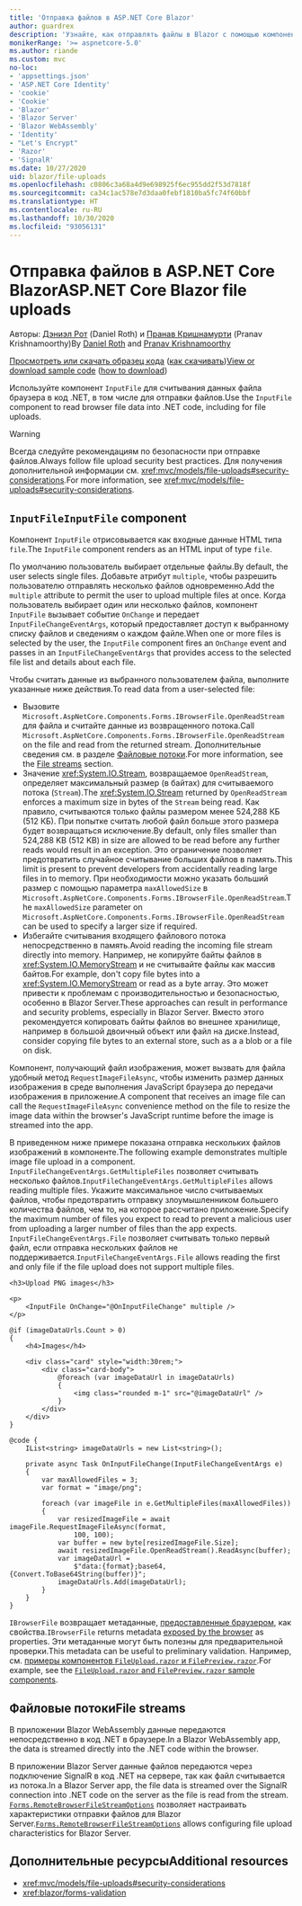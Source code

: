 ```yaml
---
title: 'Отправка файлов в ASP.NET Core Blazor'
author: guardrex
description: 'Узнайте, как отправлять файлы в Blazor с помощью компонента InputFile.'
monikerRange: '>= aspnetcore-5.0'
ms.author: riande
ms.custom: mvc
no-loc:
- 'appsettings.json'
- 'ASP.NET Core Identity'
- 'cookie'
- 'Cookie'
- 'Blazor'
- 'Blazor Server'
- 'Blazor WebAssembly'
- 'Identity'
- "Let's Encrypt"
- 'Razor'
- 'SignalR'
ms.date: 10/27/2020
uid: blazor/file-uploads
ms.openlocfilehash: c0806c3a68a4d9e698925f6ec955dd2f53d7818f
ms.sourcegitcommit: ca34c1ac578e7d3daa0febf1810ba5fc74f60bbf
ms.translationtype: HT
ms.contentlocale: ru-RU
ms.lasthandoff: 10/30/2020
ms.locfileid: "93056131"
---
```

# <a name="aspnet-core-no-locblazor-file-uploads"></a><span data-ttu-id="a44f5-103">Отправка файлов в ASP.NET Core Blazor</span><span class="sxs-lookup"><span data-stu-id="a44f5-103">ASP.NET Core Blazor file uploads</span></span>

<span data-ttu-id="a44f5-104">Авторы: [Дэниэл Рот](https://github.com/danroth27) (Daniel Roth) и [Пранав Кришнамурти](https://github.com/pranavkm) (Pranav Krishnamoorthy)</span><span class="sxs-lookup"><span data-stu-id="a44f5-104">By [Daniel Roth](https://github.com/danroth27) and [Pranav Krishnamoorthy](https://github.com/pranavkm)</span></span>

<span data-ttu-id="a44f5-105">[Просмотреть или скачать образец кода](https://github.com/dotnet/AspNetCore.Docs/tree/master/aspnetcore/blazor/file-uploads/samples/) ([как скачивать](xref:index#how-to-download-a-sample))</span><span class="sxs-lookup"><span data-stu-id="a44f5-105">[View or download sample code](https://github.com/dotnet/AspNetCore.Docs/tree/master/aspnetcore/blazor/file-uploads/samples/) ([how to download](xref:index#how-to-download-a-sample))</span></span>

<span data-ttu-id="a44f5-106">Используйте компонент `InputFile` для считывания данных файла браузера в код .NET, в том числе для отправки файлов.</span><span class="sxs-lookup"><span data-stu-id="a44f5-106">Use the `InputFile` component to read browser file data into .NET code, including for file uploads.</span></span>

> [!WARNING]
> <span data-ttu-id="a44f5-107">Всегда следуйте рекомендациям по безопасности при отправке файлов.</span><span class="sxs-lookup"><span data-stu-id="a44f5-107">Always follow file upload security best practices.</span></span> <span data-ttu-id="a44f5-108">Для получения дополнительной информации см. <xref:mvc/models/file-uploads#security-considerations>.</span><span class="sxs-lookup"><span data-stu-id="a44f5-108">For more information, see <xref:mvc/models/file-uploads#security-considerations>.</span></span>

## <a name="inputfile-component"></a><span data-ttu-id="a44f5-109">`InputFile`</span><span class="sxs-lookup"><span data-stu-id="a44f5-109">`InputFile` component</span></span>

<span data-ttu-id="a44f5-110">Компонент `InputFile` отрисовывается как входные данные HTML типа `file`.</span><span class="sxs-lookup"><span data-stu-id="a44f5-110">The `InputFile` component renders as an HTML input of type `file`.</span></span>

<span data-ttu-id="a44f5-111">По умолчанию пользователь выбирает отдельные файлы.</span><span class="sxs-lookup"><span data-stu-id="a44f5-111">By default, the user selects single files.</span></span> <span data-ttu-id="a44f5-112">Добавьте атрибут `multiple`, чтобы разрешить пользователю отправлять несколько файлов одновременно.</span><span class="sxs-lookup"><span data-stu-id="a44f5-112">Add the `multiple` attribute to permit the user to upload multiple files at once.</span></span> <span data-ttu-id="a44f5-113">Когда пользователь выбирает один или несколько файлов, компонент `InputFile` вызывает событие `OnChange` и передает `InputFileChangeEventArgs`, который предоставляет доступ к выбранному списку файлов и сведениям о каждом файле.</span><span class="sxs-lookup"><span data-stu-id="a44f5-113">When one or more files is selected by the user, the `InputFile` component fires an `OnChange` event and passes in an `InputFileChangeEventArgs` that provides access to the selected file list and details about each file.</span></span>

<span data-ttu-id="a44f5-114">Чтобы считать данные из выбранного пользователем файла, выполните указанные ниже действия.</span><span class="sxs-lookup"><span data-stu-id="a44f5-114">To read data from a user-selected file:</span></span>

* <span data-ttu-id="a44f5-115">Вызовите `Microsoft.AspNetCore.Components.Forms.IBrowserFile.OpenReadStream` для файла и считайте данные из возвращенного потока.</span><span class="sxs-lookup"><span data-stu-id="a44f5-115">Call `Microsoft.AspNetCore.Components.Forms.IBrowserFile.OpenReadStream` on the file and read from the returned stream.</span></span> <span data-ttu-id="a44f5-116">Дополнительные сведения см. в разделе [Файловые потоки](#file-streams).</span><span class="sxs-lookup"><span data-stu-id="a44f5-116">For more information, see the [File streams](#file-streams) section.</span></span>
* <span data-ttu-id="a44f5-117">Значение <xref:System.IO.Stream>, возвращаемое `OpenReadStream`, определяет максимальный размер (в байтах) для считываемого потока (`Stream`).</span><span class="sxs-lookup"><span data-stu-id="a44f5-117">The <xref:System.IO.Stream> returned by `OpenReadStream` enforces a maximum size in bytes of the `Stream` being read.</span></span> <span data-ttu-id="a44f5-118">Как правило, считываются только файлы размером менее 524,288 КБ (512 КБ). При попытке считать любой файл больше этого размера будет возвращаться исключение.</span><span class="sxs-lookup"><span data-stu-id="a44f5-118">By default, only files smaller than 524,288 KB (512 KB) in size are allowed to be read before any further reads would result in an exception.</span></span> <span data-ttu-id="a44f5-119">Это ограничение позволяет предотвратить случайное считывание больших файлов в память.</span><span class="sxs-lookup"><span data-stu-id="a44f5-119">This limit is present to prevent developers from accidentally reading large files in to memory.</span></span> <span data-ttu-id="a44f5-120">При необходимости можно указать больший размер с помощью параметра `maxAllowedSize` в `Microsoft.AspNetCore.Components.Forms.IBrowserFile.OpenReadStream`.</span><span class="sxs-lookup"><span data-stu-id="a44f5-120">The `maxAllowedSize` parameter on `Microsoft.AspNetCore.Components.Forms.IBrowserFile.OpenReadStream` can be used to specify a larger size if required.</span></span>
* <span data-ttu-id="a44f5-121">Избегайте считывания входящего файлового потока непосредственно в память.</span><span class="sxs-lookup"><span data-stu-id="a44f5-121">Avoid reading the incoming file stream directly into memory.</span></span> <span data-ttu-id="a44f5-122">Например, не копируйте байты файлов в <xref:System.IO.MemoryStream> и не считывайте файлы как массив байтов.</span><span class="sxs-lookup"><span data-stu-id="a44f5-122">For example, don't copy file bytes into a <xref:System.IO.MemoryStream> or read as a byte array.</span></span> <span data-ttu-id="a44f5-123">Это может привести к проблемам с производительностью и безопасностью, особенно в Blazor Server.</span><span class="sxs-lookup"><span data-stu-id="a44f5-123">These approaches can result in performance and security problems, especially in Blazor Server.</span></span> <span data-ttu-id="a44f5-124">Вместо этого рекомендуется копировать байты файлов во внешнее хранилище, например в большой двоичный объект или файл на диске.</span><span class="sxs-lookup"><span data-stu-id="a44f5-124">Instead, consider copying file bytes to an external store, such as a a blob or a file on disk.</span></span>

<span data-ttu-id="a44f5-125">Компонент, получающий файл изображения, может вызвать для файла удобный метод `RequestImageFileAsync`, чтобы изменить размер данных изображения в среде выполнения JavaScript браузера до передачи изображения в приложение.</span><span class="sxs-lookup"><span data-stu-id="a44f5-125">A component that receives an image file can call the `RequestImageFileAsync` convenience method on the file to resize the image data within the browser's JavaScript runtime before the image is streamed into the app.</span></span>

<span data-ttu-id="a44f5-126">В приведенном ниже примере показана отправка нескольких файлов изображений в компоненте.</span><span class="sxs-lookup"><span data-stu-id="a44f5-126">The following example demonstrates multiple image file upload in a component.</span></span> <span data-ttu-id="a44f5-127">`InputFileChangeEventArgs.GetMultipleFiles` позволяет считывать несколько файлов.</span><span class="sxs-lookup"><span data-stu-id="a44f5-127">`InputFileChangeEventArgs.GetMultipleFiles` allows reading multiple files.</span></span> <span data-ttu-id="a44f5-128">Укажите максимальное число считываемых файлов, чтобы предотвратить отправку злоумышленником большего количества файлов, чем то, на которое рассчитано приложение.</span><span class="sxs-lookup"><span data-stu-id="a44f5-128">Specify the maximum number of files you expect to read to prevent a malicious user from uploading a larger number of files than the app expects.</span></span> <span data-ttu-id="a44f5-129">`InputFileChangeEventArgs.File` позволяет считывать только первый файл, если отправка нескольких файлов не поддерживается.</span><span class="sxs-lookup"><span data-stu-id="a44f5-129">`InputFileChangeEventArgs.File` allows reading the first and only file if the file upload does not support multiple files.</span></span>

```razor
<h3>Upload PNG images</h3>

<p>
    <InputFile OnChange="@OnInputFileChange" multiple />
</p>

@if (imageDataUrls.Count > 0)
{
    <h4>Images</h4>

    <div class="card" style="width:30rem;">
        <div class="card-body">
            @foreach (var imageDataUrl in imageDataUrls)
            {
                <img class="rounded m-1" src="@imageDataUrl" />
            }
        </div>
    </div>
}

@code {
    IList<string> imageDataUrls = new List<string>();

    private async Task OnInputFileChange(InputFileChangeEventArgs e)
    {
        var maxAllowedFiles = 3;
        var format = "image/png";

        foreach (var imageFile in e.GetMultipleFiles(maxAllowedFiles))
        {
            var resizedImageFile = await imageFile.RequestImageFileAsync(format, 
                100, 100);
            var buffer = new byte[resizedImageFile.Size];
            await resizedImageFile.OpenReadStream().ReadAsync(buffer);
            var imageDataUrl = 
                $"data:{format};base64,{Convert.ToBase64String(buffer)}";
            imageDataUrls.Add(imageDataUrl);
        }
    }
}
```

<span data-ttu-id="a44f5-130">`IBrowserFile` возвращает метаданные, [предоставленные браузером](https://developer.mozilla.org/docs/Web/API/File#Instance_properties), как свойства.</span><span class="sxs-lookup"><span data-stu-id="a44f5-130">`IBrowserFile` returns metadata [exposed by the browser](https://developer.mozilla.org/docs/Web/API/File#Instance_properties) as properties.</span></span> <span data-ttu-id="a44f5-131">Эти метаданные могут быть полезны для предварительной проверки.</span><span class="sxs-lookup"><span data-stu-id="a44f5-131">This metadata can be useful to preliminary validation.</span></span> <span data-ttu-id="a44f5-132">Например, см. [примеры компонентов `FileUpload.razor` и `FilePreview.razor`](https://github.com/dotnet/AspNetCore.Docs/tree/master/aspnetcore/blazor/file-uploads/samples/).</span><span class="sxs-lookup"><span data-stu-id="a44f5-132">For example, see the [`FileUpload.razor` and `FilePreview.razor` sample components](https://github.com/dotnet/AspNetCore.Docs/tree/master/aspnetcore/blazor/file-uploads/samples/).</span></span>

## <a name="file-streams"></a><span data-ttu-id="a44f5-133">Файловые потоки</span><span class="sxs-lookup"><span data-stu-id="a44f5-133">File streams</span></span>

<span data-ttu-id="a44f5-134">В приложении Blazor WebAssembly данные передаются непосредственно в код .NET в браузере.</span><span class="sxs-lookup"><span data-stu-id="a44f5-134">In a Blazor WebAssembly app, the data is streamed directly into the .NET code within the browser.</span></span>

<span data-ttu-id="a44f5-135">В приложении Blazor Server данные файлов передаются через подключение SignalR в код .NET на сервере, так как файл считывается из потока.</span><span class="sxs-lookup"><span data-stu-id="a44f5-135">In a Blazor Server app, the file data is streamed over the SignalR connection into .NET code on the server as the file is read from the stream.</span></span> <span data-ttu-id="a44f5-136">[`Forms.RemoteBrowserFileStreamOptions`](https://github.com/dotnet/aspnetcore/blob/master/src/Components/Web/src/Forms/InputFile/RemoteBrowserFileStreamOptions.cs) позволяет настраивать характеристики отправки файлов для Blazor Server.</span><span class="sxs-lookup"><span data-stu-id="a44f5-136">[`Forms.RemoteBrowserFileStreamOptions`](https://github.com/dotnet/aspnetcore/blob/master/src/Components/Web/src/Forms/InputFile/RemoteBrowserFileStreamOptions.cs) allows configuring file upload characteristics for Blazor Server.</span></span>

## <a name="additional-resources"></a><span data-ttu-id="a44f5-137">Дополнительные ресурсы</span><span class="sxs-lookup"><span data-stu-id="a44f5-137">Additional resources</span></span>

* <xref:mvc/models/file-uploads#security-considerations>
* <xref:blazor/forms-validation>
